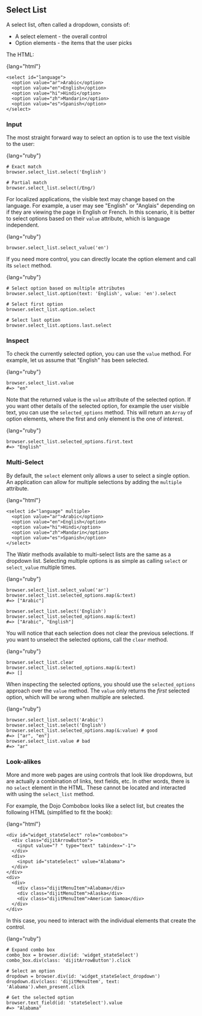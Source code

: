 ## Select List

A select list, often called a dropdown, consists of:
* A select element - the overall control
* Option elements - the items that the user picks

The HTML:

{lang="html"}
~~~~~~~~
<select id="language">
  <option value="ar">Arabic</option>
  <option value="en">English</option>
  <option value="hi">Hindi</option>
  <option value="zh">Mandarin</option>
  <option value="es">Spanish</option>
</select>
~~~~~~~~

### Input

The most straight forward way to select an option is to use the text visible to the user:

{lang="ruby"}
~~~~~~~~
# Exact match
browser.select_list.select('English')

# Partial match
browser.select_list.select(/Eng/)
~~~~~~~~

For localized applications, the visible text may change based on the language. For example, a user may see "English" or "Anglais" depending on if they are viewing the page in English or French. In this scenario, it is better to select options based on their `value` attribute, which is language independent.

{lang="ruby"}
~~~~~~~~
browser.select_list.select_value('en')
~~~~~~~~

If you need more control, you can directly locate the option element and call its `select` method.

{lang="ruby"}
~~~~~~~~
# Select option based on multiple attributes
browser.select_list.option(text: 'English', value: 'en').select

# Select first option
browser.select_list.option.select

# Select last option
browser.select_list.options.last.select
~~~~~~~~

### Inspect

To check the currently selected option, you can use the `value` method. For example, let us assume that "English" has been selected.

{lang="ruby"}
~~~~~~~~
browser.select_list.value
#=> "en"
~~~~~~~~

Note that the returned value is the `value` attribute of the selected option. If you want other details of the selected option, for example the user visible text, you can use the `selected_options` method. This will return an `Array` of option elements, where the first and only element is the one of interest. 

{lang="ruby"}
~~~~~~~~
browser.select_list.selected_options.first.text
#=> "English"
~~~~~~~~

### Multi-Select

By default, the `select` element only allows a user to select a single option. An application can allow for multiple selections by adding the `multiple` attribute.

{lang="html"}
~~~~~~~~
<select id="language" multiple>
  <option value="ar">Arabic</option>
  <option value="en">English</option>
  <option value="hi">Hindi</option>
  <option value="zh">Mandarin</option>
  <option value="es">Spanish</option>
</select>
~~~~~~~~

The Watir methods available to multi-select lists are the same as a dropdown list. Selecting multiple options is as simple as calling `select` or `select_value` multiple times.

{lang="ruby"}
~~~~~~~~
browser.select_list.select_value('ar')
browser.select_list.selected_options.map(&:text)
#=> ["Arabic"]

browser.select_list.select('English')
browser.select_list.selected_options.map(&:text)
#=> ["Arabic", "English"]
~~~~~~~~

You will notice that each selection does not clear the previous selections. If you want to unselect the selected options, call the `clear` method.

{lang="ruby"}
~~~~~~~~
browser.select_list.clear
browser.select_list.selected_options.map(&:text)
#=> []
~~~~~~~~

When inspecting the selected options, you should use the `selected_options` approach over the `value` method. The `value` only returns the _first_ selected option, which will be wrong when multiple are selected.

{lang="ruby"}
~~~~~~~~
browser.select_list.select('Arabic')
browser.select_list.select('English')
browser.select_list.selected_options.map(&:value) # good
#=> ["ar", "en"]
browser.select_list.value # bad
#=> "ar"
~~~~~~~~

### Look-alikes

More and more web pages are using controls that look like dropdowns, but are actually a combination of links, text fields, etc. In other words, there is no `select` element in the HTML. These cannot be located and interacted with using the `select_list` method. 

For example, the Dojo Combobox looks like a select list, but creates the following HTML (simplified to fit the book):

{lang="html"}
~~~~~~~~
<div id="widget_stateSelect" role="combobox">
  <div class="dijitArrowButton">
    <input value="? " type="text" tabindex="-1">
  </div>
  <div>
    <input id="stateSelect" value="Alabama">
  </div>
</div>
<div>
  <div>
    <div class="dijitMenuItem">Alabama</div>
    <div class="dijitMenuItem">Alaska</div>
    <div class="dijitMenuItem">American Samoa</div>
  </div>
</div>
~~~~~~~~

In this case, you need to interact with the individual elements that create the control.

{lang="ruby"}
~~~~~~~~
# Expand combo box
combo_box = browser.div(id: 'widget_stateSelect')
combo_box.div(class: 'dijitArrowButton').click
 
# Select an option
dropdown = browser.div(id: 'widget_stateSelect_dropdown')
dropdown.div(class: 'dijitMenuItem', text: 'Alabama').when_present.click
 
# Get the selected option
browser.text_field(id: 'stateSelect').value
#=> "Alabama"
~~~~~~~~